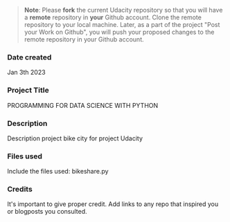 >**Note**: Please **fork** the current Udacity repository so that you will have a **remote** repository in **your** Github account. Clone the remote repository to your local machine. Later, as a part of the project "Post your Work on Github", you will push your proposed changes to the remote repository in your Github account.

### Date created
Jan 3th 2023

### Project Title
PROGRAMMING FOR DATA SCIENCE WITH PYTHON

### Description
Description project bike city for project Udacity

### Files used
Include the files used: bikeshare.py

### Credits
It's important to give proper credit. Add links to any repo that inspired you or blogposts you consulted.

